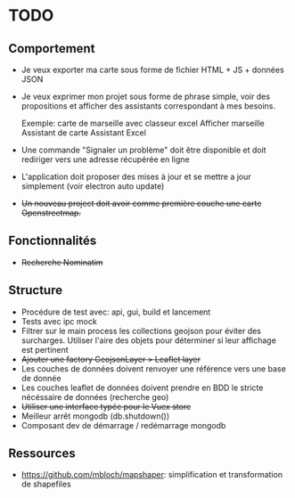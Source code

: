# TODO

## Comportement

- Je veux exporter ma carte sous forme de fichier HTML + JS + données JSON
- Je veux exprimer mon projet sous forme de phrase simple, voir des propositions et afficher des assistants 
correspondant à mes besoins.

    Exemple: carte de marseille avec classeur excel
             Afficher marseille
             Assistant de carte
             Assistant Excel
    
- Une commande "Signaler un problème" doit être disponible et doit rediriger vers une adresse récupérée en ligne
- L'application doit proposer des mises à jour et se mettre a jour simplement (voir electron auto update)
- ~~Un nouveau project doit avoir comme première couche une carte Openstreetmap.~~

## Fonctionnalités

- ~~Recherche Nominatim~~

## Structure

- Procédure de test avec: api, gui, build et lancement
- Tests avec ipc mock
- Filtrer sur le main process les collections geojson pour éviter des surcharges. Utiliser l'aire des objets pour 
déterminer si leur affichage est pertinent
- ~~Ajouter une factory GeojsonLayer > Leaflet layer~~
- Les couches de données doivent renvoyer une référence vers une base de donnée
- Les couches leaflet de données doivent prendre en BDD le stricte nécéssaire de données (recherche geo)
- ~~Utiliser une interface typée pour le Vuex store~~
- Meilleur arrêt mongodb (db.shutdown())
- Composant dev de démarrage / redémarrage mongodb

## Ressources

- https://github.com/mbloch/mapshaper: simplification et transformation de shapefiles